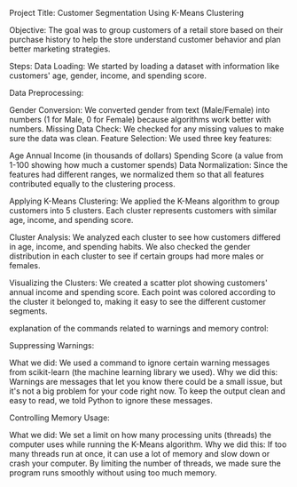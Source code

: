 Project Title: Customer Segmentation Using K-Means Clustering

Objective:
The goal was to group customers of a retail store based on their purchase history to help the store understand customer behavior and plan better marketing strategies.

Steps:
Data Loading: We started by loading a dataset with information like customers' age, gender, income, and spending score.

Data Preprocessing:

Gender Conversion: We converted gender from text (Male/Female) into numbers (1 for Male, 0 for Female) because algorithms work better with numbers.
Missing Data Check: We checked for any missing values to make sure the data was clean.
Feature Selection: We used three key features:

Age
Annual Income (in thousands of dollars)
Spending Score (a value from 1-100 showing how much a customer spends)
Data Normalization: Since the features had different ranges, we normalized them so that all features contributed equally to the clustering process.

Applying K-Means Clustering: We applied the K-Means algorithm to group customers into 5 clusters. Each cluster represents customers with similar age, income, and spending score.

Cluster Analysis: We analyzed each cluster to see how customers differed in age, income, and spending habits. We also checked the gender distribution in each cluster to see if certain groups had more males or females.

Visualizing the Clusters: We created a scatter plot showing customers' annual income and spending score. Each point was colored according to the cluster it belonged to, making it easy to see the different customer segments.

 explanation of the commands related to warnings and memory control:

  Suppressing Warnings:
  
What we did: We used a command to ignore certain warning messages from scikit-learn (the machine learning library we used).
Why we did this: Warnings are messages that let you know there could be a small issue, but it's not a big problem for your code right now. To keep the output clean and easy to read, we told Python to ignore these messages.

 Controlling Memory Usage:
 
What we did: We set a limit on how many processing units (threads) the computer uses while running the K-Means algorithm.
Why we did this: If too many threads run at once, it can use a lot of memory and slow down or crash your computer. By limiting the number of threads, we made sure the program runs smoothly without using too much memory.
